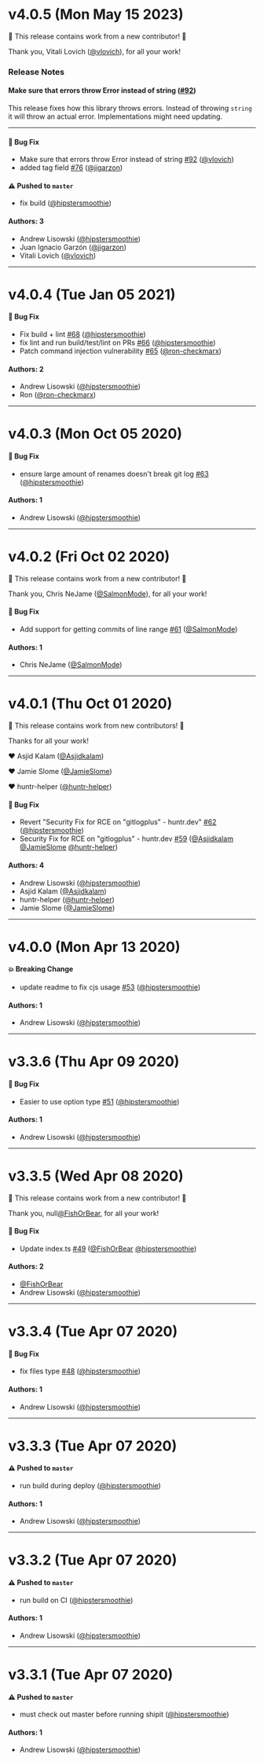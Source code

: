 # v4.0.5 (Mon May 15 2023)

:tada: This release contains work from a new contributor! :tada:

Thank you, Vitali Lovich ([@vlovich](https://github.com/vlovich)), for all your work!

### Release Notes

#### Make sure that errors throw Error instead of string ([#92](https://github.com/domharrington/node-gitlog/pull/92))

This release fixes how this library throws errors. Instead of throwing `string` it will throw an actual error. Implementations might need updating.

---

#### 🐛 Bug Fix

- Make sure that errors throw Error instead of string [#92](https://github.com/domharrington/node-gitlog/pull/92) ([@vlovich](https://github.com/vlovich))
- added tag field [#76](https://github.com/domharrington/node-gitlog/pull/76) ([@jigarzon](https://github.com/jigarzon))

#### ⚠️ Pushed to `master`

- fix build ([@hipstersmoothie](https://github.com/hipstersmoothie))

#### Authors: 3

- Andrew Lisowski ([@hipstersmoothie](https://github.com/hipstersmoothie))
- Juan Ignacio Garzón ([@jigarzon](https://github.com/jigarzon))
- Vitali Lovich ([@vlovich](https://github.com/vlovich))

---

# v4.0.4 (Tue Jan 05 2021)

#### 🐛 Bug Fix

- Fix build + lint [#68](https://github.com/domharrington/node-gitlog/pull/68) ([@hipstersmoothie](https://github.com/hipstersmoothie))
- fix lint and run build/test/lint on PRs [#66](https://github.com/domharrington/node-gitlog/pull/66) ([@hipstersmoothie](https://github.com/hipstersmoothie))
- Patch command injection vulnerability [#65](https://github.com/domharrington/node-gitlog/pull/65) ([@ron-checkmarx](https://github.com/ron-checkmarx))

#### Authors: 2

- Andrew Lisowski ([@hipstersmoothie](https://github.com/hipstersmoothie))
- Ron ([@ron-checkmarx](https://github.com/ron-checkmarx))

---

# v4.0.3 (Mon Oct 05 2020)

#### 🐛 Bug Fix

- ensure large amount of renames doesn't break git log [#63](https://github.com/domharrington/node-gitlog/pull/63) ([@hipstersmoothie](https://github.com/hipstersmoothie))

#### Authors: 1

- Andrew Lisowski ([@hipstersmoothie](https://github.com/hipstersmoothie))

---

# v4.0.2 (Fri Oct 02 2020)

:tada: This release contains work from a new contributor! :tada:

Thank you, Chris NeJame ([@SalmonMode](https://github.com/SalmonMode)), for all your work!

#### 🐛 Bug Fix

- Add support for getting commits of line range [#61](https://github.com/domharrington/node-gitlog/pull/61) ([@SalmonMode](https://github.com/SalmonMode))

#### Authors: 1

- Chris NeJame ([@SalmonMode](https://github.com/SalmonMode))

---

# v4.0.1 (Thu Oct 01 2020)

:tada: This release contains work from new contributors! :tada:

Thanks for all your work!

:heart: Asjid Kalam ([@Asjidkalam](https://github.com/Asjidkalam))

:heart: Jamie Slome ([@JamieSlome](https://github.com/JamieSlome))

:heart: huntr-helper ([@huntr-helper](https://github.com/huntr-helper))

#### 🐛 Bug Fix

- Revert "Security Fix for RCE on "gitlogplus" - huntr.dev" [#62](https://github.com/domharrington/node-gitlog/pull/62) ([@hipstersmoothie](https://github.com/hipstersmoothie))
- Security Fix for RCE on "gitlogplus" - huntr.dev [#59](https://github.com/domharrington/node-gitlog/pull/59) ([@Asjidkalam](https://github.com/Asjidkalam) [@JamieSlome](https://github.com/JamieSlome) [@huntr-helper](https://github.com/huntr-helper))

#### Authors: 4

- Andrew Lisowski ([@hipstersmoothie](https://github.com/hipstersmoothie))
- Asjid Kalam ([@Asjidkalam](https://github.com/Asjidkalam))
- huntr-helper ([@huntr-helper](https://github.com/huntr-helper))
- Jamie Slome ([@JamieSlome](https://github.com/JamieSlome))

---

# v4.0.0 (Mon Apr 13 2020)

#### 💥 Breaking Change

- update readme to fix cjs usage [#53](https://github.com/domharrington/node-gitlog/pull/53) ([@hipstersmoothie](https://github.com/hipstersmoothie))

#### Authors: 1

- Andrew Lisowski ([@hipstersmoothie](https://github.com/hipstersmoothie))

---

# v3.3.6 (Thu Apr 09 2020)

#### 🐛 Bug Fix

- Easier to use option type [#51](https://github.com/domharrington/node-gitlog/pull/51) ([@hipstersmoothie](https://github.com/hipstersmoothie))

#### Authors: 1

- Andrew Lisowski ([@hipstersmoothie](https://github.com/hipstersmoothie))

---

# v3.3.5 (Wed Apr 08 2020)

:tada: This release contains work from a new contributor! :tada:

Thank you, null[@FishOrBear](https://github.com/FishOrBear), for all your work!

#### 🐛 Bug Fix

- Update index.ts [#49](https://github.com/domharrington/node-gitlog/pull/49) ([@FishOrBear](https://github.com/FishOrBear) [@hipstersmoothie](https://github.com/hipstersmoothie))

#### Authors: 2

- [@FishOrBear](https://github.com/FishOrBear)
- Andrew Lisowski ([@hipstersmoothie](https://github.com/hipstersmoothie))

---

# v3.3.4 (Tue Apr 07 2020)

#### 🐛 Bug Fix

- fix files type [#48](https://github.com/domharrington/node-gitlog/pull/48) ([@hipstersmoothie](https://github.com/hipstersmoothie))

#### Authors: 1

- Andrew Lisowski ([@hipstersmoothie](https://github.com/hipstersmoothie))

---

# v3.3.3 (Tue Apr 07 2020)

#### ⚠️  Pushed to `master`

- run build during deploy ([@hipstersmoothie](https://github.com/hipstersmoothie))

#### Authors: 1

- Andrew Lisowski ([@hipstersmoothie](https://github.com/hipstersmoothie))

---

# v3.3.2 (Tue Apr 07 2020)

#### ⚠️  Pushed to `master`

- run build on CI ([@hipstersmoothie](https://github.com/hipstersmoothie))

#### Authors: 1

- Andrew Lisowski ([@hipstersmoothie](https://github.com/hipstersmoothie))

---

# v3.3.1 (Tue Apr 07 2020)

#### ⚠️  Pushed to `master`

- must check out master before running shipit ([@hipstersmoothie](https://github.com/hipstersmoothie))

#### Authors: 1

- Andrew Lisowski ([@hipstersmoothie](https://github.com/hipstersmoothie))